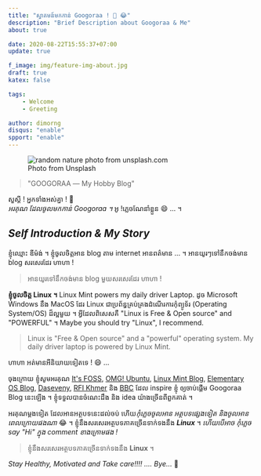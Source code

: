 ```yaml
---
title: "​ស្វាគមន៍​មក​កាន់​ Googoraa ! 👏️ 😂️"
description: "Brief Description about Googoraa & Me"
about: true

date: 2020-08-22T15:55:37+07:00
update: true

f_image: img/feature-img-about.jpg
draft: true
katex: false

tags:
    - Welcome
    - Greeting

author: dimorng
disqus: "enable"
spport: "enable"
---
```


<figure class="full">
  <img src="https://source.unsplash.com/random/1080/?nature,water" alt="random nature photo from unsplash.com" />
  <figcaption><span>Photo from Unsplash</span></figcaption>
</figure>

<aside>
  <blockquote>
    <p>"GOOGORAA ― My Hobby Blog"</p>
  </blockquote>
</aside>

សួស្តី​ ! អ្នកទាំងអស់​គ្នា ! 👋️ <br/>
_អរគុណ​ ដែល​ចូល​មកកាន់ Googoraa ។_ អូ !​ ភ្លេច​ណែនាំ​ខ្លួន 😄 ... ។

## _Self Introduction & My Story_ 

ខ្ញុំ​ឈ្មោះ ឌីម៉ង់​ ។ ខ្ញុំ​ចូលចិត្ត​អាន​ blog តាម internet អាន​ពត៌មាន ... ។ អាន​យូរៗទៅ​នឹក​ចង់​មាន​ blog សរសេរ​​ដែរ ហាហា !

<aside>
  <blockquote>
    <p>អាន​យូរ​ទៅ​នឹក​ចង់​មាន​ blog មួយ​សរសេរ​ដែរ ហាហា !</p>
  </blockquote>
</aside>

**ខ្ញុំ​ចូលចិត្ត​ Linux ។** Linux Mint powers my daily driver Laptop. ដូច​ Microsoft Windows នឹង MacOS ដែរ Linux ជា​ប្រព័ន្ធ​គ្រប់គ្រង​ដំណើរការ​កុំព្យូទ័រ​ (Operating System/OS) ដ៏​ល្អ​មួយ ។ អ្វី​ដែល​ពិសេស​​គឺ "Linux is Free & Open source" and "POWERFUL" ។ Maybe you should try "Linux", I recommend.

<aside>
  <blockquote>
    <p>Linux is "Free & Open source" and a "powerful" operating system. My daily driver laptop is powered by Linux Mint.</p>
  </blockquote>
</aside>

ហាហា អត់​មាន​អី​និយាយ​ទៀត​ទេ ! 😄 ... 

ចុង​ក្រោយ ខ្ញុំ​សូម​អរគុណ [It's FOSS](https://itsfoss.com/), [OMG! Ubuntu](https://www.omgubuntu.co.uk/), [Linux Mint Blog](https://blog.linuxmint.com/), [Elementary OS Blog](https://blog.elementary.io/), [Daseveny](https://daseveny.com/), [RFI Khmer](https://www.rfi.fr/km/) និង [BBC](https://www.bbc.com/) ដែល​ inspire ខ្ញុំ​ ឲ្យ​ចាប់​ផ្តើម​ Googoraa Blog នេះឡើង ។ ខ្ញុំ​ទទួលបាន​ចំណេះ​ដឹង និង idea យ៉ាង​ច្រើន​ពី​ពួក​គាត់ ។

អរគុណ​ម្ដង​ទៀត​ ដែល​អាន​អត្ថបទ​នេះ​ដល់​ចប់ ហើយ​<i>កុំ​ភ្លេច​ចូល​​អាន​​ អត្ថបទ​ផ្សេង​ទៀត និង​ចូល​អាន​ពេល​ក្រោយផង​ណា</i> 😂️ ។ ខ្ញុំ​នឹង​សរសេរ​អត្ថបទ​ភាគ​ច្រើន​ទាក់ទង​នឹង _**Linux**_ ។ _ហើយ​បើ​អាច កុំ​ភ្លេច say "Hi" ក្នុង comment ខាង​ក្រោម​ផង​ !_

<aside>
  <blockquote>
    <p>ខ្ញុំ​នឹង​សរសេរ​អត្ថបទ​ភាគ​ច្រើន​ទាក់ទង​នឹង <b>Linux</b> ។</p>
  </blockquote>
</aside>

_Stay Healthy, Motivated and Take care!!!! .... Bye..._ 👋️ 

